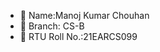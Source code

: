 - 👋 Name:Manoj Kumar Chouhan 
- 👀 Branch: CS-B
- 🌱 RTU Roll No.:21EARCS099

<!---
ManojKumarMK123/ManojKumarMK123 is a ✨ special ✨ repository because its `README.md` (this file) appears on your GitHub profile.
You can click the Preview link to take a look at your changes.
--->

